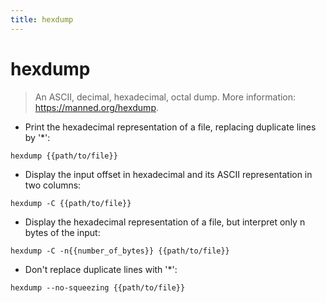 ```yaml
---
title: hexdump
---
```

# hexdump

> An ASCII, decimal, hexadecimal, octal dump.
> More information: <https://manned.org/hexdump>.

- Print the hexadecimal representation of a file, replacing duplicate lines by '*':

`hexdump {{path/to/file}}`

- Display the input offset in hexadecimal and its ASCII representation in two columns:

`hexdump -C {{path/to/file}}`

- Display the hexadecimal representation of a file, but interpret only n bytes of the input:

`hexdump -C -n{{number_of_bytes}} {{path/to/file}}`

- Don't replace duplicate lines with '*':

`hexdump --no-squeezing {{path/to/file}}`
